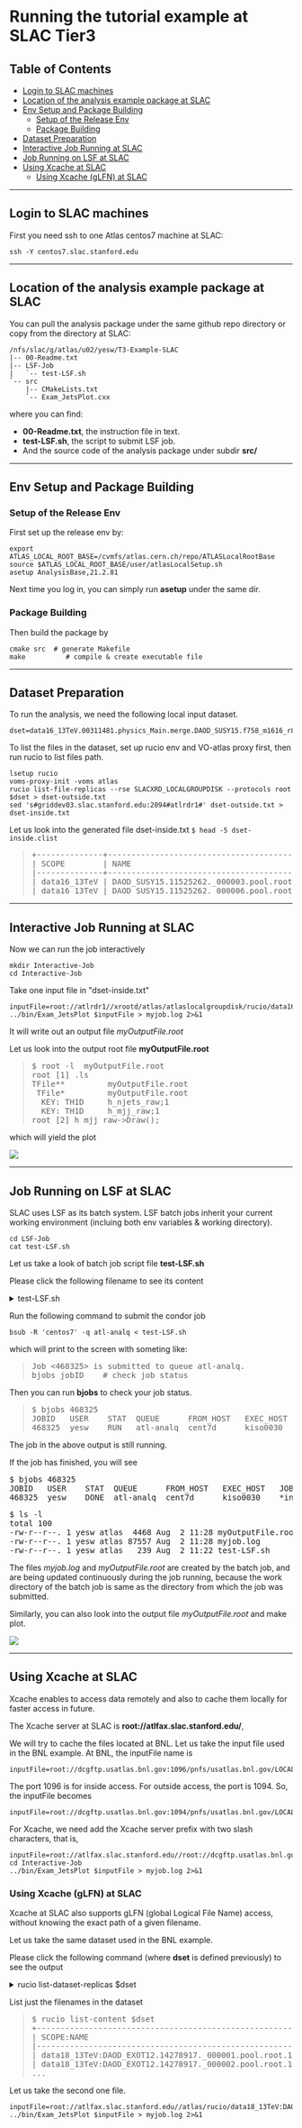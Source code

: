 # Running the tutorial example at SLAC Tier3

## Table of Contents

+ [Login to SLAC machines](#login-to-slac-machines)
+ [Location of the analysis example package at SLAC](#location-of-the-analysis-example-package-at-slac)
+ [Env Setup and Package Building](#env-setup-and-package-building)
    + [Setup of the Release Env](#setup-of-the-release-env)
    + [Package Building](#package-building)
+ [Dataset Preparation](#dataset-preparation)
+ [Interactive Job Running at SLAC](#interactive-job-running-at-slac)
+ [Job Running on LSF at SLAC](#job-running-on-lsf-at-slac)
+ [Using Xcache at SLAC](#using-xcache-at-slac)
    + [Using Xcache (gLFN) at SLAC](#using-xcache-glfn-at-slac)

***
## Login to SLAC machines
First you need ssh to one Atlas centos7 machine at SLAC:
```shell
ssh -Y centos7.slac.stanford.edu
```


***
## Location of the analysis example package at SLAC
You can pull the analysis package under the same github repo 
directory or copy from the directory at SLAC:
```
/nfs/slac/g/atlas/u02/yesw/T3-Example-SLAC
|-- 00-Readme.txt
|-- LSF-Job
|   `-- test-LSF.sh
`-- src
    |-- CMakeLists.txt
    `-- Exam_JetsPlot.cxx
```

where you can find:
- **00-Readme.txt**, the instruction file in text.
- **test-LSF.sh**, the script to submit LSF job.
- And the source code of the analysis package under subdir **src/**

***
## Env Setup and Package Building

### Setup of the Release Env
First set up the release env by:
```shell
export ATLAS_LOCAL_ROOT_BASE=/cvmfs/atlas.cern.ch/repo/ATLASLocalRootBase
source $ATLAS_LOCAL_ROOT_BASE/user/atlasLocalSetup.sh
asetup AnalysisBase,21.2.81
```
Next time you log in, you can simply run **asetup** under the same dir.


### Package Building
Then build the package by
```shell
cmake src  # generate Makefile
make          # compile & create executable file
```


***
## Dataset Preparation

To run the analysis, we need the following local input dataset.
```
dset=data16_13TeV.00311481.physics_Main.merge.DAOD_SUSY15.f758_m1616_r8669_p3185_tid11525262_00
```
To list the files in the dataset, set up rucio env and VO-atlas proxy first, 
     then run rucio to list files path.
```
lsetup rucio
voms-proxy-init -voms atlas
rucio list-file-replicas --rse SLACXRD_LOCALGROUPDISK --protocols root $dset > dset-outside.txt 
sed 's#griddev03.slac.stanford.edu:2094#atlrdr1#' dset-outside.txt > dset-inside.txt
```

Let us look into the generated file dset-inside.txt
`$ head -5 dset-inside.clist`
<blockquote><pre>
+--------------+------------------------------------------+------------+-----------+---------------------------------------------------------------------------------------------------------------------------------------------------------------------+
| SCOPE        | NAME                                     | FILESIZE   | ADLER32   | RSE: REPLICA                                                                                                                                                        |
|--------------+------------------------------------------+------------+-----------+---------------------------------------------------------------------------------------------------------------------------------------------------------------------|
| data16_13TeV | DAOD_SUSY15.11525262._000003.pool.root.1 | 72.272 MB  | 9e258b16  | SLACXRD_LOCALGROUPDISK: root://atlrdr1//xrootd/atlas/atlaslocalgroupdisk/rucio/data16_13TeV/f9/bd/DAOD_SUSY15.11525262._000003.pool.root.1 |
| data16_13TeV | DAOD_SUSY15.11525262._000006.pool.root.1 | 70.782 MB  | a2844b00  | SLACXRD_LOCALGROUPDISK: root://atlrdr1//xrootd/atlas/atlaslocalgroupdisk/rucio/data16_13TeV/74/f9/DAOD_SUSY15.11525262._000006.pool.root.1 |
</pre></blockquote>


***
## Interactive Job Running at SLAC

Now we can run the job interactively
```shell
mkdir Interactive-Job
cd Interactive-Job
```

Take one input file in "dset-inside.txt"

```shell
inputFile=root://atlrdr1//xrootd/atlas/atlaslocalgroupdisk/rucio/data16_13TeV/f9/bd/DAOD_SUSY15.11525262._000003.pool.root.1
../bin/Exam_JetsPlot $inputFile > myjob.log 2>&1
```

It will write out an output file *myOutputFile.root*

Let us look into the output root file **myOutputFile.root**
<blockquote><pre>
$ root -l  myOutputFile.root
root [1] .ls
TFile**         myOutputFile.root
 TFile*         myOutputFile.root
  KEY: TH1D     h_njets_raw;1
  KEY: TH1D     h_mjj_raw;1
root [2] h_mjj_raw->Draw();
</pre></blockquote>
which will yield the plot

![](./plot-SLAC-interactive.png)


***
## Job Running on LSF at SLAC

SLAC uses LSF as its batch system. 
LSF batch jobs inherit your current working environment 
(incluing both env variables & working directory).
```
cd LSF-Job
cat test-LSF.sh
```

Let us take a look of batch job script file **test-LSF.sh**

Please click the following filename to see its content
<details>

<summary>test-LSF.sh</summary>
<blockquote><pre>
# write both stdout and stderr into one log file
log=$PWD/myjob.log
exec &>$log

inputFile=root://atlrdr1//xrootd/atlas/atlaslocalgroupdisk/rucio/data16_13TeV/7f/94/DAOD_SUSY15.11525262._000021.pool.root.1

../bin/Exam_JetsPlot $inputFile
</pre></blockquote>
</details>

Run the following command to submit the condor job
```shell
bsub -R 'centos7' -q atl-analq < test-LSF.sh
```
which will print to the screen with someting like:
<blockquote><pre>
Job <468325> is submitted to queue atl-analq.
bjobs jobID    # check job status
</pre></blockquote>

Then you can run **bjobs** to check your job status.
<blockquote><pre>
$ bjobs 468325
JOBID   USER    STAT  QUEUE      FROM_HOST   EXEC_HOST   JOB_NAME   SUBMIT_TIME
468325  yesw    RUN   atl-analq  cent7d      kiso0030    *inputFile Aug  2 11:28
</pre></blockquote>
The job in the above output is still running.

If the job has finished, you will see
</blockquote><pre>
$ bjobs 468325
JOBID   USER    STAT  QUEUE      FROM_HOST   EXEC_HOST   JOB_NAME   SUBMIT_TIME
468325  yesw    DONE  atl-analq  cent7d      kiso0030    *inputFile Aug  2 11:28
</pre></blockquote>

</blockquote><pre>
$ ls -l
total 100
-rw-r--r--. 1 yesw atlas  4468 Aug  2 11:28 myOutputFile.root
-rw-r--r--. 1 yesw atlas 87557 Aug  2 11:28 myjob.log
-rw-r--r--. 1 yesw atlas   239 Aug  2 11:22 test-LSF.sh
</pre></blockquote>

The files *myjob.log* and *myOutputFile.root* are created by the batch job,
and are being updated continuously during the job running,
because the work directory of the batch job is same as 
the directory from which the job was submitted.

Similarly, you can also look into the output 
file *myOutputFile.root* and make plot.

![](./plot-SLAC-batch.png)


***
## Using Xcache at SLAC

Xcache enables to access data remotely and also to cache them locally 
for faster access in future.

The Xcache server at SLAC is **root://atlfax.slac.stanford.edu/**, 

We will try to cache the files located at BNL.
Let us take the input file used in the BNL example. 
At BNL, the inputFile name is 
```
inputFile=root://dcgftp.usatlas.bnl.gov:1096/pnfs/usatlas.bnl.gov/LOCALGROUPDISK/rucio/data18_13TeV/da/ea/DAOD_EXOT12.14278917._000001.pool.root.1
```

The port 1096 is for inside access. 
For outside access, the port is 1094. So, the inputFile becomes
```
inputFile=root://dcgftp.usatlas.bnl.gov:1094/pnfs/usatlas.bnl.gov/LOCALGROUPDISK/rucio/data18_13TeV/da/ea/DAOD_EXOT12.14278917._000001.pool.root.1
```

For Xcache, we need add the Xcache server prefix with two slash characters, that is,
```
inputFile=root://atlfax.slac.stanford.edu//root://dcgftp.usatlas.bnl.gov:1094/pnfs/usatlas.bnl.gov/LOCALGROUPDISK/rucio/data18_13TeV/da/ea/DAOD_EXOT12.14278917._000001.pool.root.1
cd Interactive-Job
../bin/Exam_JetsPlot $inputFile > myjob.log 2>&1
```


### Using Xcache (gLFN) at SLAC

Xcache at SLAC also supports gLFN (global Logical File Name) access, 
without knowing the exact path of a given filename.

Let us take the same dataset used in the BNL example.

Please click the following command (where **dset** is defined previously)
to see the output
<details>

<summary>rucio list-dataset-replicas $dset</summary>
<blockquote><pre>
DATASET: data18_13TeV:data18_13TeV.00348885.physics_Main.deriv.DAOD_EXOT12.f937_m1972_p3553_tid14278917_00
+-------------------------+---------+---------+
| RSE                     |   FOUND |   TOTAL |
|-------------------------+---------+---------|
| CERN-PROD_DATADISK      |      83 |      83 |
| GRIF-LPNHE_DATADISK     |      83 |      83 |
| BNL-OSG2_LOCALGROUPDISK |      83 |      83 |
| MAINZ_LOCALGROUPDISK    |      83 |      83 |
+-------------------------+---------+---------+
</pre></blockquote>
</details>

List just the filenames in the dataset
<blockquote><pre>
$ rucio list-content $dset
+-------------------------------------------------------+--------------+
| SCOPE:NAME                                            | [DID TYPE]   |
|-------------------------------------------------------+--------------|
| data18_13TeV:DAOD_EXOT12.14278917._000001.pool.root.1 | FILE         |
| data18_13TeV:DAOD_EXOT12.14278917._000002.pool.root.1 | FILE         |
...
</pre></blockquote>

Let us take the second one file.
```
inputFile=root://atlfax.slac.stanford.edu//atlas/rucio/data18_13TeV:DAOD_EXOT12.14278917._000002.pool.root.1
../bin/Exam_JetsPlot $inputFile > myjob.log 2>&1
```

